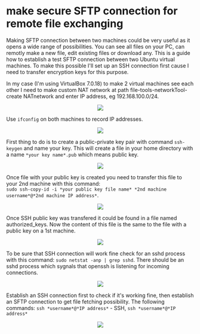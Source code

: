 # make secure SFTP connection for remote file exchanging

Making SFTP connection between two machines could be very useful as it opens a wide range of possibilities. You can see all files on your PC, can remotly make a new file, edit existing files or download any. 
This is a guide how to establish a test SFTP connection between two Ubuntu virtual machines. To make this possible I'll set up an SSH connection first cause I need to transfer encryption keys for this purpose.

In my case (I'm using VirtualBox 7.0.18) to make 2 virtual machines see each other I need to make custom NAT network at path file-tools-networkTool-create NATnetwork and enter IP address, eg 192.168.100.0/24.

<p align="center">
<img src="https://github.com/user-attachments/assets/485143a7-3503-4c9a-aa9c-7691a04ff552">
</p>

Use `ifconfig` on both machines to record IP addresses. 

<p align="center">
<img src="https://github.com/user-attachments/assets/a0149dbf-642c-4797-a923-b54c12a0e40b">
</p>

First thing to do is to create a public-private key pair with command `ssh-keygen` and name your key. This will create a file in your home directory with a name `*your key name*.pub` which means public key.

<p align="center">
<img src="https://github.com/user-attachments/assets/b191b7b8-8f4c-42db-8fca-7d8cbbeb997f">
</p>

Once file with your public key is created you need to transfer this file to your 2nd machine with this command: <br>`sudo ssh-copy-id -i *your public key file name* *2nd machine username*@*2nd machine IP address*`.

<p align="center">
<img src="https://github.com/user-attachments/assets/1a2a5a45-cdf4-4465-a138-17635d5624e4">
</p>

Once SSH public key was transfered it could be found in a file named authorized_keys. Now the content of this file is the same to the file with a public key on a 1st machine.

<p align="center">
<img src="https://github.com/user-attachments/assets/1615e380-42ac-4ca8-ba2a-bd8b5de2e17f">
</p>

To be sure that SSH connection will work fine check for an sshd process with this command: `sudo netstat -anp | grep sshd`. There should be an sshd process which sygnals that openssh is listening for incoming connections.

<p align="center">
<img src="https://github.com/user-attachments/assets/869f5c26-fd97-4eb6-bfec-6624e463c559">
</p>

Establish an SSH connection first to check if it's working fine, then establish an SFTP connection to get file fetching possibility. The following commands: `ssh *username*@*IP address*` - SSH, `ssh *username*@*IP address*`

<p align="center">
<img src="https://github.com/user-attachments/assets/b9b6d076-d089-4b32-9c3d-56b242fd7086">
</p>

